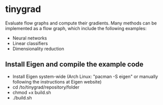 # tinygrad
Evaluate flow graphs and compute their gradients. Many methods can be implemented as a flow graph, which include the following examples:
- Neural networks
- Linear classifiers
- Dimensionality reduction

## Install Eigen and compile the example code
- Install Eigen system-wide (Arch Linux: "pacman -S eigen" or manually following the instructions at Eigen website)
- cd /to/tinygrad/repository/folder
- chmod +x build.sh
- ./build.sh